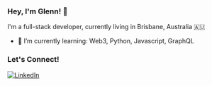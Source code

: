 ### Hey, I'm Glenn! 👋

I'm a full-stack developer, currently living in Brisbane, Australia 🇦🇺


- 🌱  I’m currently learning: Web3, Python, Javascript, GraphQL

<h3>Let's Connect!</h3>
<p>
<a href="https://www.linkedin.com/in/glenn-francis" target="_blank"><img alt="LinkedIn" src="https://img.shields.io/badge/linkedin-%230077B5.svg?&style=for-the-badge&logo=linkedin&logoColor=white" /></a>
</p>

<!--
- 🔭 I’m currently working on ...
- 🌱 I’m currently learning ...
- 👯 I’m looking to collaborate on ...
- 🤔 I’m looking for help with ...
- 💬 Ask me about ...
- 📫 How to reach me: ...
- 😄 Pronouns: ...
- ⚡ Fun fact: ...
-->
